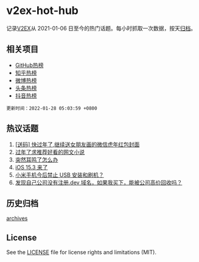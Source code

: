 # v2ex-hot-hub

 记录[V2EX](https://www.v2ex.com/)从 2021-01-06 日至今的热门话题。每小时抓取一次数据，按天[归档](archives)。
 
 ## 相关项目

- [GitHub热榜](https://github.com/snaildev/github-hot-hub)
- [知乎热榜](https://github.com/snaildev/zhihu-hot-hub)
- [微博热榜](https://github.com/snaildev/weibo-hot-hub)
- [头条热榜](https://github.com/snaildev/toutiao-hot-hub)
- [抖音热榜](https://github.com/snaildev/douyin-hot-hub)


 `更新时间：2022-01-28 05:03:59 +0800`

## 热议话题

1. [[送码] 快过年了,继续送女朋友画的微信虎年红包封面](https://www.v2ex.com/t/830996)
1. [过年了求推荐好看的网文小说](https://www.v2ex.com/t/830836)
1. [突然耳鸣了怎么办](https://www.v2ex.com/t/830852)
1. [iOS 15.3 来了](https://www.v2ex.com/t/830839)
1. [小米手机今后禁止 USB 安装和刷机？](https://www.v2ex.com/t/830928)
1. [发现自己公司没有注册.dev 域名，如果我买下，能被公司高价回收吗？](https://www.v2ex.com/t/830858)

## 历史归档

[archives](archives)

## License

See the [LICENSE](LICENSE) file for license rights and limitations (MIT).
